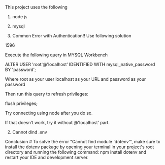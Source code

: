 This project uses the following

1) node js
2) mysql


1) Common Error with Authentication!!
Use following solution

1596

Execute the following query in MYSQL Workbench

ALTER USER 'root'@'localhost' IDENTIFIED WITH mysql_native_password BY 'password';

Where root as your user localhost as your URL and password as your password

Then run this query to refresh privileges:

flush privileges;

Try connecting using node after you do so.

If that doesn't work, try it without @'localhost' part.

2) Cannot dind .env

Conclusion #
To solve the error "Cannot find module 'dotenv'", make sure to install the dotenv package by 
opening your terminal in your project's root directory and running the following command: 
npm install dotenv and restart your IDE and development server.